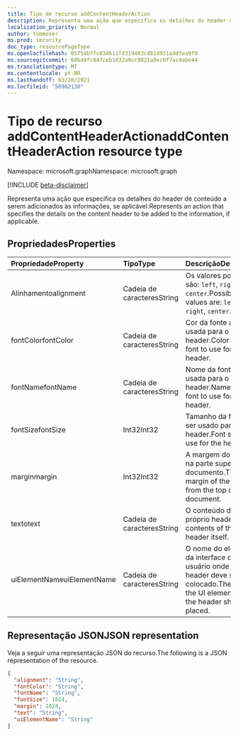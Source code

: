 ```yaml
---
title: Tipo de recurso addContentHeaderAction
description: Representa uma ação que especifica os detalhes do header de conteúdo a serem adicionados às informações, se aplicável.
localization_priority: Normal
author: tommoser
ms.prod: security
doc_type: resourcePageType
ms.openlocfilehash: 65754bffc034611fd319403cd81d931addfea9f0
ms.sourcegitcommit: 68b49fc847ceb1032a9cc9821a9ec0f7ac4abe44
ms.translationtype: MT
ms.contentlocale: pt-BR
ms.lasthandoff: 03/20/2021
ms.locfileid: "50962130"
---
```

# <a name="addcontentheaderaction-resource-type"></a><span data-ttu-id="ef3cf-103">Tipo de recurso addContentHeaderAction</span><span class="sxs-lookup"><span data-stu-id="ef3cf-103">addContentHeaderAction resource type</span></span>

<span data-ttu-id="ef3cf-104">Namespace: microsoft.graph</span><span class="sxs-lookup"><span data-stu-id="ef3cf-104">Namespace: microsoft.graph</span></span>

[!INCLUDE [beta-disclaimer](../../includes/beta-disclaimer.md)]

<span data-ttu-id="ef3cf-105">Representa uma ação que especifica os detalhes do header de conteúdo a serem adicionados às informações, se aplicável.</span><span class="sxs-lookup"><span data-stu-id="ef3cf-105">Represents an action that specifies the details on the content header to be added to the information, if applicable.</span></span>

## <a name="properties"></a><span data-ttu-id="ef3cf-106">Propriedades</span><span class="sxs-lookup"><span data-stu-id="ef3cf-106">Properties</span></span>

| <span data-ttu-id="ef3cf-107">Propriedade</span><span class="sxs-lookup"><span data-stu-id="ef3cf-107">Property</span></span>      | <span data-ttu-id="ef3cf-108">Tipo</span><span class="sxs-lookup"><span data-stu-id="ef3cf-108">Type</span></span>   | <span data-ttu-id="ef3cf-109">Descrição</span><span class="sxs-lookup"><span data-stu-id="ef3cf-109">Description</span></span>                                                   |
| :------------ | :----- | :------------------------------------------------------------ |
| <span data-ttu-id="ef3cf-110">Alinhamento</span><span class="sxs-lookup"><span data-stu-id="ef3cf-110">alignment</span></span>     | <span data-ttu-id="ef3cf-111">Cadeia de caracteres</span><span class="sxs-lookup"><span data-stu-id="ef3cf-111">String</span></span> | <span data-ttu-id="ef3cf-112">Os valores possíveis são: `left`, `right`, `center`.</span><span class="sxs-lookup"><span data-stu-id="ef3cf-112">Possible values are: `left`, `right`, `center`.</span></span>               |
| <span data-ttu-id="ef3cf-113">fontColor</span><span class="sxs-lookup"><span data-stu-id="ef3cf-113">fontColor</span></span>     | <span data-ttu-id="ef3cf-114">Cadeia de caracteres</span><span class="sxs-lookup"><span data-stu-id="ef3cf-114">String</span></span> | <span data-ttu-id="ef3cf-115">Cor da fonte a ser usada para o header.</span><span class="sxs-lookup"><span data-stu-id="ef3cf-115">Color of the font to use for the header.</span></span>                      |
| <span data-ttu-id="ef3cf-116">fontName</span><span class="sxs-lookup"><span data-stu-id="ef3cf-116">fontName</span></span>      | <span data-ttu-id="ef3cf-117">Cadeia de caracteres</span><span class="sxs-lookup"><span data-stu-id="ef3cf-117">String</span></span> | <span data-ttu-id="ef3cf-118">Nome da fonte a ser usada para o header.</span><span class="sxs-lookup"><span data-stu-id="ef3cf-118">Name of the font to use for the header.</span></span>                       |
| <span data-ttu-id="ef3cf-119">fontSize</span><span class="sxs-lookup"><span data-stu-id="ef3cf-119">fontSize</span></span>      | <span data-ttu-id="ef3cf-120">Int32</span><span class="sxs-lookup"><span data-stu-id="ef3cf-120">Int32</span></span>  | <span data-ttu-id="ef3cf-121">Tamanho da fonte a ser usado para o header.</span><span class="sxs-lookup"><span data-stu-id="ef3cf-121">Font size to use for the header.</span></span>                              |
| <span data-ttu-id="ef3cf-122">margin</span><span class="sxs-lookup"><span data-stu-id="ef3cf-122">margin</span></span>        | <span data-ttu-id="ef3cf-123">Int32</span><span class="sxs-lookup"><span data-stu-id="ef3cf-123">Int32</span></span>  | <span data-ttu-id="ef3cf-124">A margem do header na parte superior do documento.</span><span class="sxs-lookup"><span data-stu-id="ef3cf-124">The margin of the header from the top of the document.</span></span>        |
| <span data-ttu-id="ef3cf-125">texto</span><span class="sxs-lookup"><span data-stu-id="ef3cf-125">text</span></span>          | <span data-ttu-id="ef3cf-126">Cadeia de caracteres</span><span class="sxs-lookup"><span data-stu-id="ef3cf-126">String</span></span> | <span data-ttu-id="ef3cf-127">O conteúdo do próprio header.</span><span class="sxs-lookup"><span data-stu-id="ef3cf-127">The contents of the header itself.</span></span>                            |
| <span data-ttu-id="ef3cf-128">uiElementName</span><span class="sxs-lookup"><span data-stu-id="ef3cf-128">uiElementName</span></span> | <span data-ttu-id="ef3cf-129">Cadeia de caracteres</span><span class="sxs-lookup"><span data-stu-id="ef3cf-129">String</span></span> | <span data-ttu-id="ef3cf-130">O nome do elemento da interface do usuário onde o header deve ser colocado.</span><span class="sxs-lookup"><span data-stu-id="ef3cf-130">The name of the UI element where the header should be placed.</span></span> |

## <a name="json-representation"></a><span data-ttu-id="ef3cf-131">Representação JSON</span><span class="sxs-lookup"><span data-stu-id="ef3cf-131">JSON representation</span></span>

<span data-ttu-id="ef3cf-132">Veja a seguir uma representação JSON do recurso.</span><span class="sxs-lookup"><span data-stu-id="ef3cf-132">The following is a JSON representation of the resource.</span></span>

<!-- {
  "blockType": "resource",
  "optionalProperties": [

  ],
  "@odata.type": "microsoft.graph.addContentHeaderAction",
  "baseType": "microsoft.graph.informationProtectionAction"
}-->

```json
{
  "alignment": "String",
  "fontColor": "String",
  "fontName": "String",
  "fontSize": 1024,
  "margin": 1024,
  "text": "String",
  "uiElementName": "String"
}
```

<!-- uuid: 16cd6b66-4b1a-43a1-adaf-3a886856ed98
2019-02-04 14:57:30 UTC -->
<!-- {
  "type": "#page.annotation",
  "description": "addContentHeaderAction resource",
  "keywords": "",
  "section": "documentation",
  "tocPath": ""
}-->

